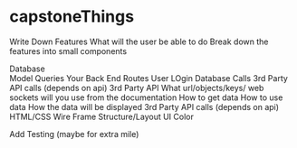 # capstoneThings

Write Down Features What will the user be able to do
Break down the features into small components

Database
<br>
	Model
	Queries
Your Back End Routes
	User LOgin
	Database Calls
	3rd Party API calls (depends on api)
3rd Party API
	What url/objects/keys/ web sockets will you use from the documentation
	How to get data
	How to use data
	How the data will be displayed
	3rd Party API calls (depends on api)
HTML/CSS
	Wire Frame
	Structure/Layout
	UI
	Color

Add Testing (maybe for extra mile)
